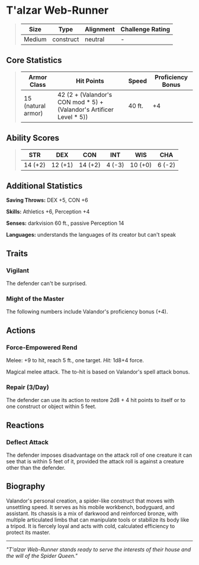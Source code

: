 # T'alzar Web-Runner

<link rel="stylesheet" href="../drow_theme.css">

> | **Size** | **Type** | **Alignment** | **Challenge Rating** |
> |----------|----------|---------------|----------------------|
> | Medium | construct | neutral | - |

## Core Statistics

> | **Armor Class** | **Hit Points** | **Speed** | **Proficiency Bonus** |
> |-----------------|----------------|-----------|------------------------|
> | 15 (natural armor) | 42 (2 + (Valandor's CON mod * 5) + (Valandor's Artificer Level * 5)) | 40 ft. | +4 |

## Ability Scores

> | **STR** | **DEX** | **CON** | **INT** | **WIS** | **CHA** |
> |---------|---------|---------|---------|---------|---------|
> | 14 (+2) | 12 (+1) | 14 (+2) | 4 (-3) | 10 (+0) | 6 (-2) |

## Additional Statistics

**Saving Throws:** DEX +5, CON +6

**Skills:** Athletics +6, Perception +4

**Senses:** darkvision 60 ft., passive Perception 14

**Languages:** understands the languages of its creator but can't speak

## Traits

### Vigilant
The defender can't be surprised.

### Might of the Master
The following numbers include Valandor's proficiency bonus (+4).

## Actions

### Force-Empowered Rend
Melee: +9 to hit, reach 5 ft., one target. *Hit:* 1d8+4 force.

Magical melee attack. The to-hit is based on Valandor's spell attack bonus.

### Repair (3/Day)
The defender can use its action to restore 2d8 + 4 hit points to itself or to one construct or object within 5 feet.

## Reactions

### Deflect Attack
The defender imposes disadvantage on the attack roll of one creature it can see that is within 5 feet of it, provided the attack roll is against a creature other than the defender.

## Biography

Valandor's personal creation, a spider-like construct that moves with unsettling speed. It serves as his mobile workbench, bodyguard, and assistant. Its chassis is a mix of darkwood and reinforced bronze, with multiple articulated limbs that can manipulate tools or stabilize its body like a tripod. It is fiercely loyal and acts with cold, calculated efficiency to protect its master.

---

*"T'alzar Web-Runner stands ready to serve the interests of their house and the will of the Spider Queen."*